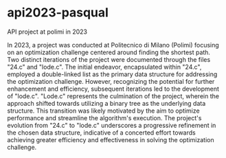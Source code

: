 # api2023-pasqual
API project at polimi in 2023

In 2023, a project was conducted at Politecnico di Milano (Polimi) focusing on an optimization challenge centered around finding the shortest path. 
Two distinct iterations of the project were documented through the files "24.c" and "lode.c".
The initial endeavor, encapsulated within "24.c", employed a double-linked list as the primary data structure for addressing the optimization challenge. 
However, recognizing the potential for further enhancement and efficiency, subsequent iterations led to the development of "lode.c".
"Lode.c" represents the culmination of the project, wherein the approach shifted towards utilizing a binary tree as the underlying data structure. 
This transition was likely motivated by the aim to optimize performance and streamline the algorithm's execution.
The project's evolution from "24.c" to "lode.c" underscores a progressive refinement in the chosen data structure, 
indicative of a concerted effort towards achieving greater efficiency and effectiveness in solving the optimization challenge.
